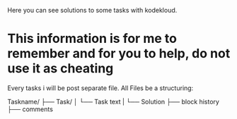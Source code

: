 Here you can see solutions to some tasks with kodekloud.

# This information is for me to remember and for you to help, do not use it as cheating

Every tasks i will be post separate file.
All Files be a structuring:

Taskname/
├── Task/
│   └── Task text
|
└── Solution
    ├── block history
    ├── comments

